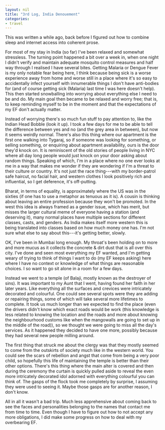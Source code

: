 ```yaml
---
layout: nil
title: "3rd Log, India Denouement"
categories:
- travel
---
```


This was written a while ago, back before I figured out how to combine sleep and internet access into coherent prose.

For most of my stay in India (so far) I've been relaxed and somewhat stressless.  The turning point happened a bit over a week in, when one night I didn't verify and maintain adequate mosquito control measures and half way through I realised I have several bites.  Getting Malaria or Dengue Fever is my only notable fear being here, I think because being sick is a worse experience away from home and worse still in a place where it's so easy to accidentally infect yourself with innumerable things I don't have anti-bodies for (and of course getting sick (Malaria) last time I was here doesn't help).  This then started snowballing into worrying about everything else I need to be and do.  My main goal then became to be relaxed and worry free; that is, to keep reminding myself to be in the moment and that the expectations of my EF don't actually matter.

Instead of worrying there's so much fun stuff to pay attention to, like the Indian Head Bobble (look it up).  I took a few days for me to be able to tell the difference between yes and no (and the grey area in between), but now it seems weirdly normal.  There's also this thing where our apartment is the first one walking into Tygaraj, so if someone was looking for something, or selling something, or enquiring about apartment availability, ours is the door they'd knock on.  It is reminiscent of the old stories of people living in NYC where all day long people would just knock on your door asking about random things.  Speaking of which, I'm in a place where no one ever looks at me in a way that makes me wonder if they are wondering if I'm a threat to their culture or country.  It's not just the race thing---with my border-patrol safe haircut, no facial hair, and western clothes I look positively rich and influential, so I get deference, it's off-putting.

Bharat, in terms of equality, is approximately where the US was in the sixties (if one has to use a metaphor as tenuous as it is).  A cousin is thinking about leaving an entire profession because they won't be promoted.  In the west this idea is always framed as a gender issue, which has merit, but misses the larger cultural meme of everyone having a station (and deserving it), many normal places have multiple sections for different classes, casts, and genders.  As India makes itself more western this is being translated into classes based on how much money one has.  I'm not sure what else to say about this---it's getting better, slowly.

OK, I've been in Mumbai long enough.  My throat's been holding on to more and more mucus as it collects the concrete & dirt dust that is all over this city.  I've done and seen most everything my EF wanted, and I'm getting weary of trying to think of things I want to do (my EF keeps asking) here where I have no context or knowledge of what things are reasonable choices.  I so want to go sit alone in a room for a few days.

Instead we went to a temple (of Balaji, mostly known as the destroyer of sins).  It was important to my Aunt that I went, having found her faith in her later years.  Like everything all the surfaces and crevices were intricately decorated and colourful.  One could see several spots were they are adding or repairing things, some of which will take several more lifetimes to complete.  It took us much longer than we expected to find the place (even the drivers didn't know which exact roads would be work (this knowledge is less related to knowing the location and the roads and more about knowing the neighbourhood customs like when the mangowalls are going to set up in the middle of the road)), so we thought we were going to miss all the day's services.  As it happened they decided to have one more, possibly because they had several new people milling around.

The first thing that struck me about the clergy was that they mostly seemed to come from the outskirts of society much like in the western world.  You could see the scars of rebellion and angst that come from being a very poor child, so hopefully this life of maintaining the temple is better than their other options.  There's this thing where the main alter is covered and then during the ceremony the curtain is quickly pulled aside to reveal the even more intricately decorated idol adorned with everything colourful you can think of.  The gasps of the flock took me completely by surprise, I assuming they were used to seeing it.  Maybe those gasps are for another reason, I don't know.

All in all it wasn't a bad trip.  Much less apprehensive about coming back to see the faces and personalities belonging to the names that contact me from time to time.  Even though I have to figure out how to not accept any more obligations, I did make some progress on how to deal with my overbearing EF.
